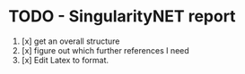 # TODO - SingularityNET report 

1. [x] get an overall structure
2. [x] figure out which further references I need   
3. [x] Edit Latex to format.
 
